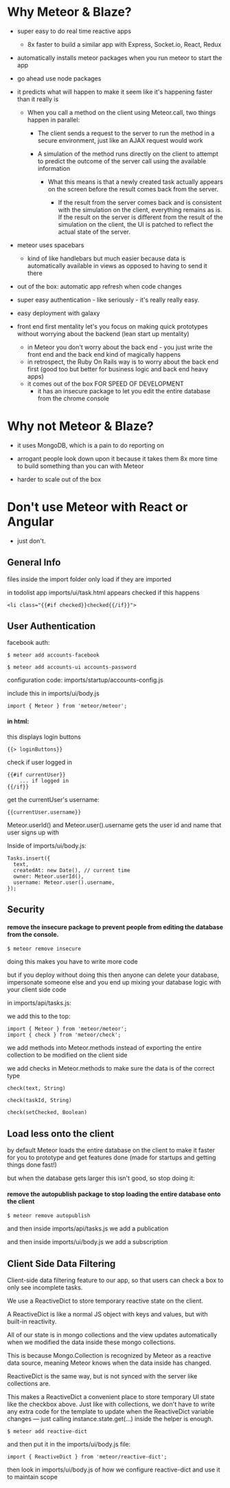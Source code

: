 # Why Meteor & Blaze? 

* super easy to do real time reactive apps 
	* 8x faster to build a similar app with Express, Socket.io, React, Redux

* automatically installs meteor packages when you run meteor to start the app

* go ahead use node packages

* it predicts what will happen to make it seem like it's happening faster than it really is
	* When you call a method on the client using Meteor.call, two things happen in parallel:

		* The client sends a request to the server to run the method in a secure environment, just like an AJAX request would work

		* A simulation of the method runs directly on the client to attempt to predict the outcome of the server call using the available information

			* What this means is that a newly created task actually appears on the screen before the result comes back from the server.

				* If the result from the server comes back and is consistent with the simulation on the client, everything remains as is. If the result on the server is different from the result of the simulation on the client, the UI is patched to reflect the actual state of the server.

* meteor uses spacebars 
	* kind of like handlebars but much easier because data is automatically available in views as opposed to having to send it there

* out of the box: automatic app refresh when code changes

* super easy authentication - like seriously - it's really really easy.

* easy deployment with galaxy

* front end first mentality let's you focus on making quick prototypes without worrying about the backend (lean start up mentality)
	* in Meteor you don't worry about the back end - you just write the front end and the back end kind of magically happens
	* in retrospect, the Ruby On Rails way is to worry about the back end first (good too but better for business logic and back end heavy apps)
	* it comes out of the box FOR SPEED OF DEVELOPMENT
		* it has an insecure package to let you edit the entire database from the chrome console 

# Why not Meteor & Blaze?

* it uses MongoDB, which is a pain to do reporting on

* arrogant people look down upon it because it takes them 8x more time to build something than you can with Meteor

* harder to scale out of the box

# Don't use Meteor with React or Angular

* just don't. 

## General Info 

files inside the import folder only load if they are imported

in todolist app
imports/ui/task.html appears checked if this happens

```
<li class="{{#if checked}}checked{{/if}}">
```

## User Authentication

facebook auth:
```
$ meteor add accounts-facebook
```

```
$ meteor add accounts-ui accounts-password
```

configuration code:
imports/startup/accounts-config.js

include this in imports/ui/body.js

```
import { Meteor } from 'meteor/meteor';
```

#### in html:

this displays login buttons

```
{{> loginButtons}}
```

check if user logged in

```
{{#if currentUser}}
	... if logged in
{{/if}}
```

get the currentUser's username:

```
{{currentUser.username}}
```

Meteor.userId() and Meteor.user().username gets the user id and name that user signs up with

Inside of imports/ui/body.js:

```
Tasks.insert({
  text,
  createdAt: new Date(), // current time
  owner: Meteor.userId(),
  username: Meteor.user().username,
});
```

## Security

#### remove the insecure package to prevent people from editing the database from the console. 

```
$ meteor remove insecure
```

doing this makes you have to write more code

but if you deploy without doing this then anyone can delete your database, impersonate someone else and you end up mixing your database logic with your client side code

in imports/api/tasks.js:

we add this to the top:

```
import { Meteor } from 'meteor/meteor';
import { check } from 'meteor/check';
```

we add methods into Meteor.methods instead of exporting the entire collection to be modified on the client side

we add checks in Meteor.methods to make sure the data is of the correct type

```
check(text, String)

check(taskId, String)

check(setChecked, Boolean)
```

## Load less onto the client

by default Meteor loads the entire database on the client to make it faster for you to prototype and get features done (made for startups and getting things done fast!)

but when the database gets larger this isn't good, so stop doing it:

#### remove the autopublish package to stop loading the entire database onto the client

```
$ meteor remove autopublish
```

and then inside imports/api/tasks.js we add a publication

and then inside imports/ui/body.js we add a subscription

## Client Side Data Filtering

Client-side data filtering feature to our app, so that users can check a box to only see incomplete tasks. 

We use a ReactiveDict to store temporary reactive state on the client. 

A ReactiveDict is like a normal JS object with keys and values, but with built-in reactivity.

All of our state is in mongo collections and the view updates automatically when we modified the data inside these mongo collections. 

This is because Mongo.Collection is recognized by Meteor as a reactive data source, meaning Meteor knows when the data inside has changed. 

ReactiveDict is the same way, but is not synced with the server like collections are. 

This makes a ReactiveDict a convenient place to store temporary UI state like the checkbox above. Just like with collections, we don't have to write any extra code for the template to update when the ReactiveDict variable changes — just calling instance.state.get(...) inside the helper is enough.

```
$ meteor add reactive-dict
```

and then put it in the imports/ui/body.js file:

```
import { ReactiveDict } from 'meteor/reactive-dict';
```

then look in imports/ui/body.js of how we configure reactive-dict and use it to maintain scope
